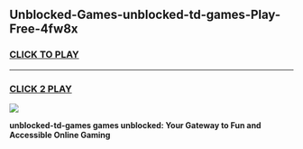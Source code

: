 
## Unblocked-Games-unblocked-td-games-Play-Free-4fw8x
<h3>
<a href="https://premium76.site?title=unblocked-td-games&ref=10A">CLICK TO PLAY</a></h3>
<hr>

<h3>
<a href="https://premium76.site?title=unblocked-td-games&ref=10A">CLICK 2 PLAY</a>
  
</h3>

<a href="https://premium76.site?title=unblocked-td-games&ref=10A"><img src="https://clearcache.store/games.png"></a>


**unblocked-td-games games unblocked: Your Gateway to Fun and Accessible Online Gaming**
